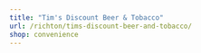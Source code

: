 ```yaml
---
title: "Tim's Discount Beer & Tobacco"
url: /richton/tims-discount-beer-and-tobacco/
shop: convenience
---
```

